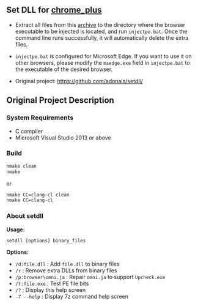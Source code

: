 ## Set DLL for [chrome_plus](https://github.com/Bush2021/chrome_plus)
* Extract all files from this [archive](https://github.com/Bush2021/chrome_plus/releases/download/latest/setdll.7z) to the directory where the browser executable to be injected is located, and run `injectpe.bat`. Once the command line runs successfully, it will automatically delete the extra files.

* `injectpe.bat` is configured for Microsoft Edge. If you want to use it on other browsers, please modify the `msedge.exe` field in `injectpe.bat` to the executable of the desired browser.

* Original project: https://github.com/adonais/setdll/

## Original Project Description
### System Requirements

* C compiler
* Microsoft Visual Studio 2013 or above

### Build

```sh
nmake clean
nmake
```

or

```sh
nmake CC=clang-cl clean
nmake CC=clang-cl
```

### About setdll

**Usage:**
```
setdll [options] binary_files
```

**Options:**

* `/d:file.dll` : Add `file.dll` to binary files
* `/r` : Remove extra DLLs from binary files
* `/p:browser\omni.ja` : Repair `omni.ja` to support `Upcheck.exe`
* `/t:file.exe` : Test PE file bits
* `/?` : Display this help screen
* `-7 --help` : Display 7z command help screen

